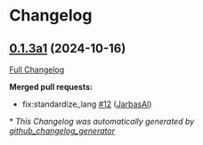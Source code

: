# Changelog

## [0.1.3a1](https://github.com/OpenVoiceOS/ovos-ocp-pipeline-plugin/tree/0.1.3a1) (2024-10-16)

[Full Changelog](https://github.com/OpenVoiceOS/ovos-ocp-pipeline-plugin/compare/0.1.2...0.1.3a1)

**Merged pull requests:**

- fix:standardize\_lang [\#12](https://github.com/OpenVoiceOS/ovos-ocp-pipeline-plugin/pull/12) ([JarbasAl](https://github.com/JarbasAl))



\* *This Changelog was automatically generated by [github_changelog_generator](https://github.com/github-changelog-generator/github-changelog-generator)*
